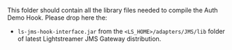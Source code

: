 This folder should contain all the library files needed to compile the Auth Demo Hook.
Please drop here the:
- `ls-jms-hook-interface.jar` from the `<LS_HOME>/adapters/JMS/lib` folder of latest Lightstreamer JMS Gateway distribution.
